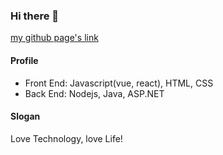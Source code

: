 ### Hi there 👋

[my github page's link](http://xiaoxiaocoder.github.io)

#### Profile

- Front End: Javascript(vue, react), HTML, CSS
- Back End: Nodejs, Java, ASP.NET

#### Slogan
Love Technology, love Life!

<!--
**xiaoxiaocoder/xiaoxiaocoder** is a ✨ _special_ ✨ repository because its `README.md` (this file) appears on your GitHub profile.

Here are some ideas to get you started:

- 🔭 I’m currently working on ...
- 🌱 I’m currently learning ...
- 👯 I’m looking to collaborate on ...
- 🤔 I’m looking for help with ...
- 💬 Ask me about ...
- 📫 How to reach me: ...
- 😄 Pronouns: ...
- ⚡ Fun fact: ...
-->
